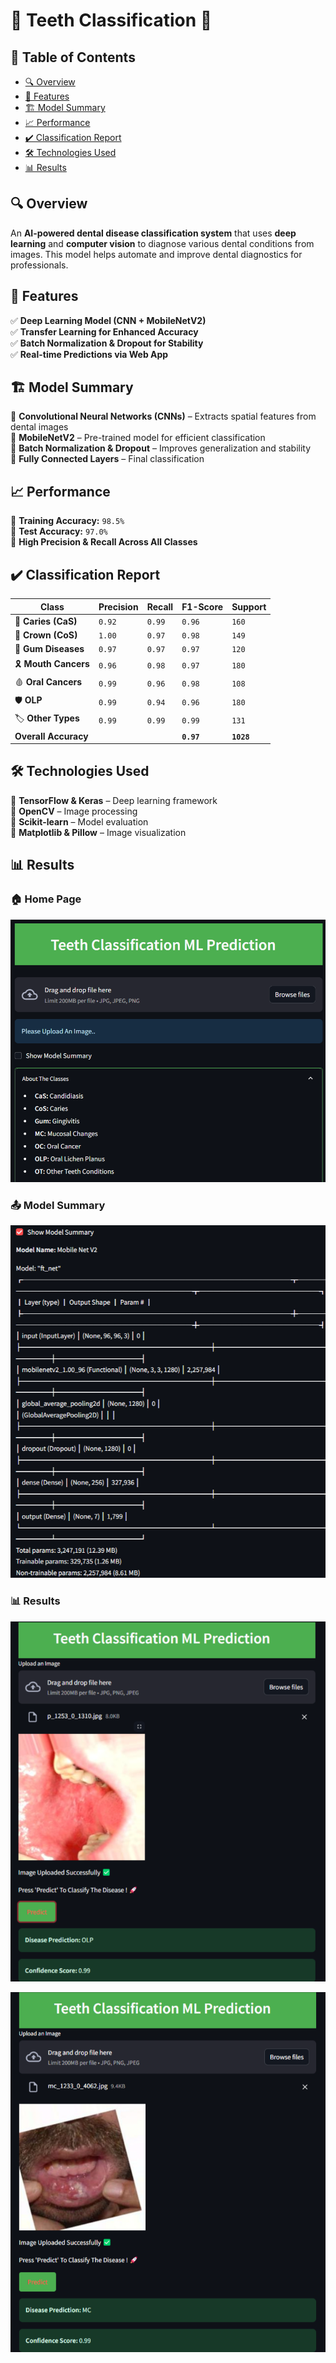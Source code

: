 # 🦷 Teeth Classification 🏥  

## 📖 Table of Contents  
- [🔍 Overview](#-overview)  
- [🚀 Features](#-features)  
- [🏗 Model Summary](#-model-summary)  
- [📈 Performance](#-performance)  
- [✔️ Classification Report](#-classification-report)  
- [🛠 Technologies Used](#-technologies-used)  
- [📊 Results](#-results)  

## 🔍 Overview  
An **AI-powered dental disease classification system** that uses **deep learning** and **computer vision** to diagnose various dental conditions from images. This model helps automate and improve dental diagnostics for professionals.  

## 🚀 Features  
✅ **Deep Learning Model (CNN + MobileNetV2)**  
✅ **Transfer Learning for Enhanced Accuracy**  
✅ **Batch Normalization & Dropout for Stability**  
✅ **Real-time Predictions via Web App**  

## 🏗 Model Summary  
🔹 **Convolutional Neural Networks (CNNs)** – Extracts spatial features from dental images  
🔹 **MobileNetV2** – Pre-trained model for efficient classification  
🔹 **Batch Normalization & Dropout** – Improves generalization and stability  
🔹 **Fully Connected Layers** – Final classification  

## 📈 Performance  
🔹 **Training Accuracy:** `98.5%`  
🔹 **Test Accuracy:** `97.0%`  
🔹 **High Precision & Recall Across All Classes**  

## ✔️ Classification Report  
| Class                 | Precision | Recall | F1-Score | Support |  
|-----------------------|-----------|--------|----------|---------|  
| 🦷 **Caries (CaS)**  | `0.92` | `0.99` | `0.96` | `160` |  
| 🏅 **Crown (CoS)**   | `1.00` | `0.97` | `0.98` | `149` |  
| 🌿 **Gum Diseases**  | `0.97` | `0.97` | `0.97` | `120` |  
| 🎗 **Mouth Cancers** | `0.96` | `0.98` | `0.97` | `180` |  
| 🩸 **Oral Cancers**  | `0.99` | `0.96` | `0.98` | `108` |  
| 🛡 **OLP**           | `0.99` | `0.94` | `0.96` | `180` |  
| 🏷 **Other Types**   | `0.99` | `0.99` | `0.99` | `131` |  
| **Overall Accuracy** |  |  | **`0.97`** | **`1028`** |  

## 🛠 Technologies Used  
🔹 **TensorFlow & Keras** – Deep learning framework  
🔹 **OpenCV** – Image processing  
🔹 **Scikit-learn** – Model evaluation  
🔹 **Matplotlib & Pillow** – Image visualization  

## 📊 Results  

### 🏠 Home Page  
![Home](images/Home.png)  

### 📤 Model Summary  
![Model Summary](images/Model_summary.png)  

### 📊 Results 
![Result 1](images/Result_1.png)

![Result 2](images/Result_2.png)
